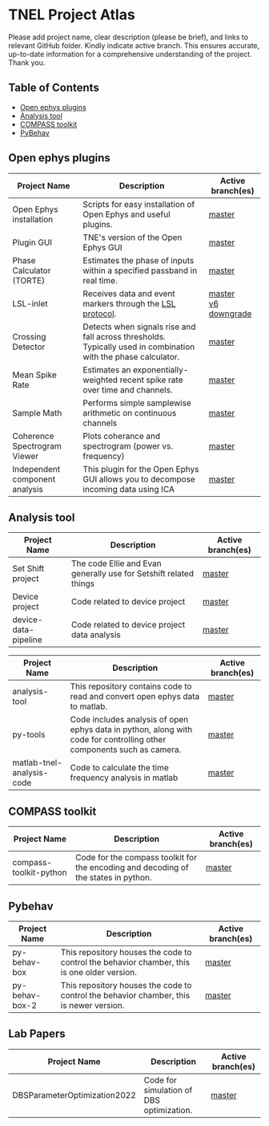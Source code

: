 # TNEL Project Atlas
Please add project name, clear description (please be brief), and links to relevant GitHub folder. Kindly indicate active branch. This ensures accurate, up-to-date information for a comprehensive understanding of the project. Thank you.


## Table of Contents
* [Open ephys plugins](#open-ephys-plugins)
* [Analysis tool](#analysis-tool)
* [COMPASS toolkit](#compass-toolkit)
* [PyBehav](#pybehav)

## Open ephys plugins
| Project Name | Description | Active branch(es) |
| --- | --- | --- |
| Open Ephys installation | Scripts for easy installation of Open Ephys and useful plugins. | [master](https://github.com/tne-lab/oep-installation.git)
| Plugin GUI | TNE's version of the Open Ephys GUI  | [master](https://github.com/tne-lab/plugin-GUI) |
| Phase Calculator (TORTE) | Estimates the phase of inputs within a specified passband in real time. | [master](https://github.com/tne-lab/TORTE.git)
| LSL-inlet | Receives data and event markers through the [LSL protocol](https://labstreaminglayer.org/#/). | [master](https://github.com/tne-lab/LSL-inlet) <br /> [v6 downgrade](https://github.com/tne-lab/LSL-inlet/tree/v6-downgrade) |
| Crossing Detector | Detects when signals rise and fall across thresholds. Typically used in combination with the phase calculator.  | [master](https://github.com/tne-lab/crossing-detector) |
| Mean Spike Rate | Estimates an exponentially-weighted recent spike rate over time and channels. | [master](https://github.com/tne-lab/mean-spike-rate/tree/master) |
| Sample Math | Performs simple samplewise arithmetic on continuous channels  | [master](https://github.com/tne-lab/sample-math/tree/master) |
| Coherence Spectrogram Viewer | Plots coherance and spectrogram (power vs. frequency)  | [master](https://github.com/tne-lab/Coherence-Spectrogram-Viewer) |
| Independent component analysis | This plugin for the Open Ephys GUI allows you to decompose incoming data using ICA | [master](https://github.com/tne-lab/ica-plugin.git) |

## Analysis tool
| Project Name | Description | Active branch(es) |
| --- | --- | --- |
|Set Shift project|The code Ellie and Evan generally use for Setshift related things|[master](https://github.com/tne-lab/ee-lib)|
|Device project|Code related to device project|[master](https://github.com/tne-lab/ASIC-testing-v2.git)|
|device-data-pipeline|Code related to device project data analysis|[master](https://github.com/tne-lab/device-data-pipeline.git)|

| Project Name | Description | Active branch(es) |
| --- | --- | --- |
| analysis-tool | This repository contains code to read and convert open ephys data to matlab. | [master](https://github.com/tne-lab/analysis-tools.git) |
| py-tools | Code includes analysis of open ephys data in python, along with code for controlling other components such as camera. | [master](https://github.com/tne-lab/py-tools.git) |
| matlab-tnel-analysis-code | Code to calculate the time frequency analysis in matlab | [master](https://github.com/tne-lab/matlab-tnel-analysis-code.git) |


## COMPASS toolkit
| Project Name | Description | Active branch(es) |
| --- | --- | --- |
| compass-toolkit-python| Code for the compass toolkit for the encoding and decoding of the states in python. | [master](https://github.com/tne-lab/compass-toolkit-python.git) |


## Pybehav
| Project Name | Description | Active branch(es) |
| --- | --- | --- |
| py-behav-box | This repository houses the code to control the behavior chamber, this is one older version. | [master](https://github.com/tne-lab/py-behav-box.git) |
| py-behav-box-2 | This repository houses the code to control the behavior chamber, this is newer version. | [master](https://github.com/tne-lab/py-behav-box-v2.git) |

## Lab Papers
| Project Name | Description | Active branch(es) |
| --- | --- | --- |
| DBSParameterOptimization2022 | Code for simulation of DBS optimization. | [master](https://github.com/tne-lab/DBSParameterOptimization2022.git) |
